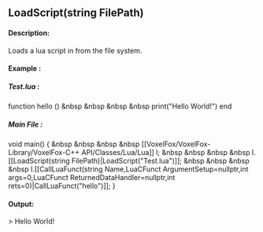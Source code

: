 ## LoadScript(string FilePath)
#### Description:
Loads a lua script in from the file system.
#### Example :

##### Test.lua :
function hello () 
&nbsp &nbsp &nbsp &nbsp print("Hello World!")
end

##### Main File :
void main() {
&nbsp &nbsp &nbsp &nbsp [[VoxelFox/VoxelFox-Library/VoxelFox-C++ API/Classes/Lua/Lua]] l;
&nbsp &nbsp &nbsp &nbsp l.[[LoadScript(string FilePath)|LoadScript("Test.lua")]];
&nbsp &nbsp &nbsp &nbsp l.[[CallLuaFunct(string Name,LuaCFunct ArgumentSetup=nullptr,int args=0,LuaCFunct ReturnedDataHandler=nullptr,int rets=0)|CallLuaFunct("hello")]];
}

#### Output:
\> Hello World!